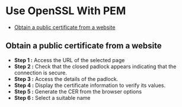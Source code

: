 # Use OpenSSL With PEM


- [Obtain a public certificate from a website](#obtain-public-certificate-from-website)





## Obtain a public certificate from a website

* **Step 1 :** Access the URL of the selected page
* **Step 2 :** Check that the closed padlock appears indicating that the connection is secure.
* **Step 3 :** Access the details of the padlock.
* **Step 4 :** Display the certificate information to verify its values.
* **Step 5 :** Generate the CER from the browser options
* **Step 6 :** Select a suitable name


